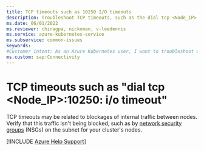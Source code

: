 ```yaml
---
title: TCP timeouts such as 10250 I/O timeouts
description: Troubleshoot TCP timeouts, such as the dial tcp <Node_IP> 10250 i/o timeout error, that occur when you use an Azure Kubernetes Service (AKS) cluster.
ms.date: 06/01/2022
ms.reviewer: chiragpa, nickoman, v-leedennis
ms.service: azure-kubernetes-service
ms.subservice: common-issues
keywords:
#Customer intent: As an Azure Kubernetes user, I want to troubleshoot why I'm receiving TCP timeouts (such as 'dial tcp <Node_IP>:10250: i/o timeout') so that I can use my Azure Kubernetes Service (AKS) cluster successfully.
ms.custom: sap:Connectivity
---
```

# TCP timeouts such as "dial tcp <Node_IP>:10250: i/o timeout"

TCP timeouts may be related to blockages of internal traffic between nodes. Verify that this traffic isn't being blocked, such as by [network security groups](/azure/aks/concepts-security#azure-network-security-groups) (NSGs) on the subnet for your cluster's nodes.

[!INCLUDE [Azure Help Support](../../includes/azure-help-support.md)]
